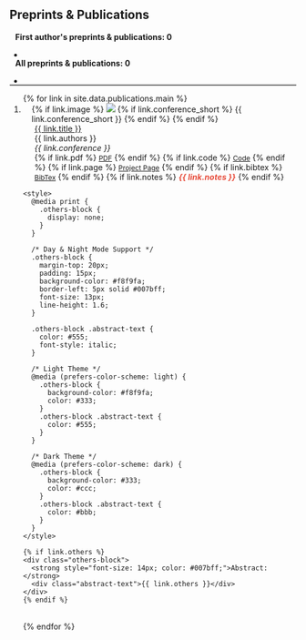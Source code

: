 ## Preprints & Publications

<h4 style="margin:0 10px 5px;">First author's preprints & publications: <span id="first-author-count">0</span></h4>

<ul style="margin:0 0 5px;">
<li><autocolor><p id="first-author-conference-list">
  
</p>
</autocolor>
</li>
</ul>

<h4 style="margin:15px 10px 5px;">All preprints & publications: <span id="all-count">0</span></h4>
<ul style="margin:0 0 5px;">
<li><autocolor><p id="conference-list">
  
</p>
</autocolor>
</li>
</ul>

<script>
  // 统计功能：统计第一作者为 "Dengsheng Chen" 的论文数量，并按会议分类
  const papers = {{ site.data.publications.main | jsonify }};
  const firstAuthorPapers = papers.filter(paper => paper.authors && paper.authors.startsWith("<strong>Dengsheng Chen</strong>"));
  
  const firstAuthorConferenceCount = {};
  firstAuthorPapers.forEach(paper => {
    if (paper.conference_short) {
      firstAuthorConferenceCount[paper.conference_short] = (firstAuthorConferenceCount[paper.conference_short] || 0) + 1;
    }
  });

  const conferenceCount = {};
  papers.forEach(paper => {
    if (paper.conference_short) {
      conferenceCount[paper.conference_short] = (conferenceCount[paper.conference_short] || 0) + 1;
    }
  });

  // 更新统计信息
  document.getElementById('first-author-count').innerText = firstAuthorPapers.length;
  document.getElementById('all-count').innerText = papers.length;
  
  // 将论文信息放入一行并用逗号分隔
  const firstAuthorConferenceList = document.getElementById('first-author-conference-list');
  const firstAuthorConferenceItems = Object.entries(firstAuthorConferenceCount).map(([conference, count]) => `${conference}: ${count}`);
  firstAuthorConferenceList.textContent = firstAuthorConferenceItems.join(', ');  // 用逗号分隔并加入到页面

  const allConferenceList = document.getElementById('conference-list');
  const allConferenceItems = Object.entries(conferenceCount).map(([conference, count]) => `${conference}: ${count}`);
  allConferenceList.textContent = allConferenceItems.join(', ');  // 用逗号分隔并加入到页面
</script>

<hr style="border-top: 2px solid #ccc; border-radius: 5px;">

<div class="publications">
  <ol class="bibliography">
  {% for link in site.data.publications.main %}
  <li>
    <div class="pub-row">
      <div class="col-sm-3 abbr" style="position: relative;padding-right: 15px;padding-left: 15px;">
        {% if link.image %} 
          <img src="{{ link.image }}" class="teaser img-fluid z-depth-1" style="width=100;height=40%">
          {% if link.conference_short %} 
            <abbr class="badge">{{ link.conference_short }}</abbr>
          {% endif %}
        {% endif %}
      </div>
      <div class="col-sm-9" style="position: relative;padding-right: 15px;padding-left: 20px;">
        <div class="title"><a href="{{ link.pdf }}">{{ link.title }}</a></div>
        <div class="author">{{ link.authors }}</div>
        <div class="periodical"><em>{{ link.conference }}</em></div>
        <div class="links">
          {% if link.pdf %} 
            <a href="{{ link.pdf }}" class="btn btn-sm z-depth-0" role="button" target="_blank" style="font-size:12px;">PDF</a>
          {% endif %}
          {% if link.code %} 
            <a href="{{ link.code }}" class="btn btn-sm z-depth-0" role="button" target="_blank" style="font-size:12px;">Code</a>
          {% endif %}
          {% if link.page %} 
            <a href="{{ link.page }}" class="btn btn-sm z-depth-0" role="button" target="_blank" style="font-size:12px;">Project Page</a>
          {% endif %}
          {% if link.bibtex %} 
            <a href="{{ link.bibtex }}" class="btn btn-sm z-depth-0" role="button" target="_blank" style="font-size:12px;">BibTex</a>
          {% endif %}
          {% if link.notes %} 
            <strong><i style="color:#e74d3c">{{ link.notes }}</i></strong>
          {% endif %}
        </div>
      </div>
    </div>
    
    <style>
      @media print {
        .others-block {
          display: none;
        }
      }
      
      /* Day & Night Mode Support */
      .others-block {
        margin-top: 20px;
        padding: 15px;
        background-color: #f8f9fa;
        border-left: 5px solid #007bff;
        font-size: 13px;
        line-height: 1.6;
      }

      .others-block .abstract-text {
        color: #555;
        font-style: italic;
      }

      /* Light Theme */
      @media (prefers-color-scheme: light) {
        .others-block {
          background-color: #f8f9fa;
          color: #333;
        }
        .others-block .abstract-text {
          color: #555;
        }
      }

      /* Dark Theme */
      @media (prefers-color-scheme: dark) {
        .others-block {
          background-color: #333;
          color: #ccc;
        }
        .others-block .abstract-text {
          color: #bbb;
        }
      }
    </style>

    {% if link.others %}
    <div class="others-block">
      <strong style="font-size: 14px; color: #007bff;">Abstract:</strong>
      <div class="abstract-text">{{ link.others }}</div>
    </div>
    {% endif %}
  </li>
  <br>
  {% endfor %}
  </ol>
</div>
